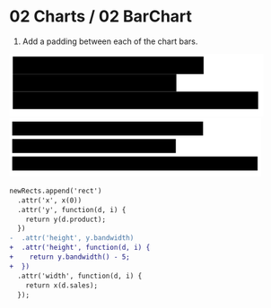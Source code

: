 # 02 Charts / 02 BarChart

1) Add a padding between each of the chart bars.

![No padding](./pictures/02_Chart_Original.png "Chart Original")
![Bar Padding](./pictures/02_Chart_Bar_Padding.png "Chart Padding")


```diff
newRects.append('rect')
  .attr('x', x(0))
  .attr('y', function(d, i) {
    return y(d.product);
  })
-  .attr('height', y.bandwidth)
+  .attr('height', function(d, i) {
+    return y.bandwidth() - 5;
+  })
  .attr('width', function(d, i) {
    return x(d.sales);
  });

```